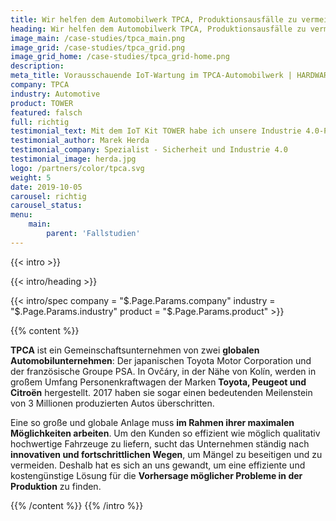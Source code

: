```yaml
---
title: Wir helfen dem Automobilwerk TPCA, Produktionsausfälle zu vermeiden 
heading: Wir helfen dem Automobilwerk TPCA, Produktionsausfälle zu vermeiden 
image_main: /case-studies/tpca_main.png 
image_grid: /case-studies/tpca_grid.png 
image_grid_home: /case-studies/tpca_grid-home.png 
description: 
meta_title: Vorausschauende IoT-Wartung im TPCA-Automobilwerk | HARDWARIO Fallstudie 
company: TPCA 
industry: Automotive 
product: TOWER 
featured: falsch 
full: richtig 
testimonial_text: Mit dem IoT Kit TOWER habe ich unsere Industrie 4.0-Piloten in nur wenigen Tagen eingerichtet und uns Zeit und Geld gespart. 
testimonial_author: Marek Herda 
testimonial_company: Spezialist - Sicherheit und Industrie 4.0 
testimonial_image: herda.jpg 
logo: /partners/color/tpca.svg 
weight: 5 
date: 2019-10-05 
carousel: richtig 
carousel_status: 
menu:
    main: 
        parent: 'Fallstudien'
---
```


{{< intro >}}

{{< intro/heading >}}

{{< intro/spec company = "$.Page.Params.company" industry = "$.Page.Params.industry" product = "$.Page.Params.product" >}}

{{% content %}}

**TPCA** ist ein Gemeinschaftsunternehmen von zwei **globalen Automobilunternehmen**: Der japanischen Toyota Motor Corporation und der französische Groupe PSA. In Ovčáry, in der Nähe von Kolín, werden in großem Umfang Personenkraftwagen der Marken **Toyota, Peugeot und Citroën** hergestellt. 2017 haben sie sogar einen bedeutenden Meilenstein von 3 Millionen produzierten Autos überschritten.

Eine so große und globale Anlage muss **im Rahmen ihrer maximalen Möglichkeiten arbeiten**. Um den Kunden so effizient wie möglich qualitativ hochwertige Fahrzeuge zu liefern, sucht das Unternehmen ständig nach **innovativen und fortschrittlichen Wegen**, um Mängel zu beseitigen und zu vermeiden. Deshalb hat es sich an uns gewandt, um eine effiziente und kostengünstige Lösung für die **Vorhersage möglicher Probleme in der Produktion** zu finden.

{{% /content %}} {{% /intro %}}
